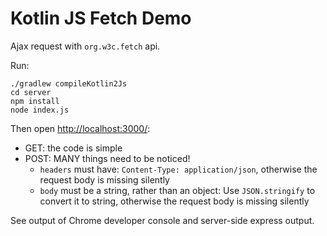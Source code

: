 Kotlin JS Fetch Demo
====================

Ajax request with `org.w3c.fetch` api.

Run:

```
./gradlew compileKotlin2Js
cd server
npm install
node index.js
```

Then open <http://localhost:3000/>:

- GET: the code is simple
- POST: MANY things need to be noticed!
  - `headers` must have: `Content-Type: application/json`, otherwise the request body is missing silently
  - `body` must be a string, rather than an object: Use `JSON.stringify` to convert it to string, otherwise the request body is missing silently

See output of Chrome developer console and server-side express output.
